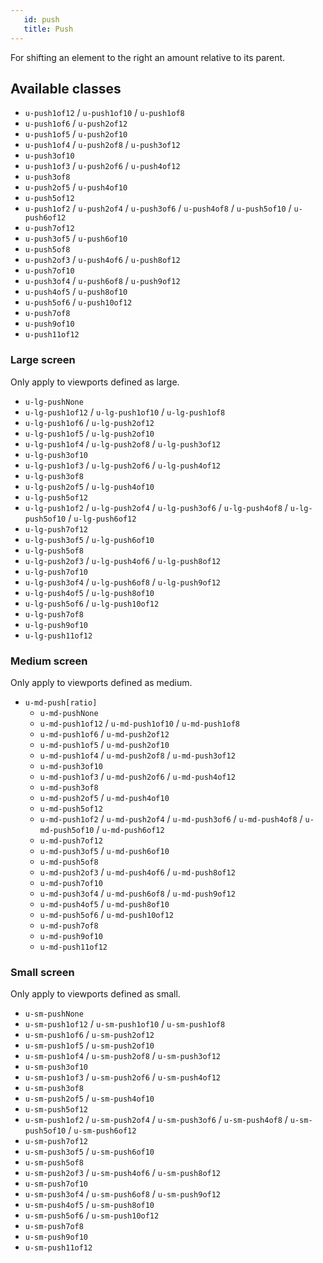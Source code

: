 ```yaml
---
   id: push
   title: Push
---
```


For shifting an element to the right an amount relative to its parent.

## Available classes

* `u-push1of12` / `u-push1of10` / `u-push1of8`
* `u-push1of6` / `u-push2of12`
* `u-push1of5` / `u-push2of10`
* `u-push1of4` / `u-push2of8` / `u-push3of12`
* `u-push3of10`
* `u-push1of3` / `u-push2of6` / `u-push4of12` 
* `u-push3of8` 
* `u-push2of5` / `u-push4of10`
* `u-push5of12`
* `u-push1of2` / `u-push2of4` / `u-push3of6` / `u-push4of8` / `u-push5of10` / `u-push6of12`
* `u-push7of12` 
* `u-push3of5` / `u-push6of10` 
* `u-push5of8` 
* `u-push2of3` / `u-push4of6` / `u-push8of12` 
* `u-push7of10`
* `u-push3of4` / `u-push6of8` / `u-push9of12`
* `u-push4of5` / `u-push8of10`
* `u-push5of6` / `u-push10of12`
* `u-push7of8`
* `u-push9of10`
* `u-push11of12`
 
### Large screen

Only apply to viewports defined as large.

* `u-lg-pushNone`
* `u-lg-push1of12` / `u-lg-push1of10` / `u-lg-push1of8`
* `u-lg-push1of6` / `u-lg-push2of12`
* `u-lg-push1of5` / `u-lg-push2of10`
* `u-lg-push1of4` / `u-lg-push2of8` / `u-lg-push3of12`
* `u-lg-push3of10`
* `u-lg-push1of3` / `u-lg-push2of6` / `u-lg-push4of12` 
* `u-lg-push3of8` 
* `u-lg-push2of5` / `u-lg-push4of10`
* `u-lg-push5of12`
* `u-lg-push1of2` / `u-lg-push2of4` / `u-lg-push3of6` / `u-lg-push4of8` / `u-lg-push5of10` / `u-lg-push6of12`
* `u-lg-push7of12` 
* `u-lg-push3of5` / `u-lg-push6of10` 
* `u-lg-push5of8` 
* `u-lg-push2of3` / `u-lg-push4of6` / `u-lg-push8of12` 
* `u-lg-push7of10`
* `u-lg-push3of4` / `u-lg-push6of8` / `u-lg-push9of12`
* `u-lg-push4of5` / `u-lg-push8of10`
* `u-lg-push5of6` / `u-lg-push10of12`
* `u-lg-push7of8`
* `u-lg-push9of10`
* `u-lg-push11of12`
  
### Medium screen

Only apply to viewports defined as medium.

* `u-md-push[ratio]` 
  * `u-md-pushNone`
  * `u-md-push1of12` / `u-md-push1of10` / `u-md-push1of8`
  * `u-md-push1of6` / `u-md-push2of12`
  * `u-md-push1of5` / `u-md-push2of10`
  * `u-md-push1of4` / `u-md-push2of8` / `u-md-push3of12`
  * `u-md-push3of10`
  * `u-md-push1of3` / `u-md-push2of6` / `u-md-push4of12` 
  * `u-md-push3of8` 
  * `u-md-push2of5` / `u-md-push4of10`
  * `u-md-push5of12`
  * `u-md-push1of2` / `u-md-push2of4` / `u-md-push3of6` / `u-md-push4of8` / `u-md-push5of10` / `u-md-push6of12`
  * `u-md-push7of12` 
  * `u-md-push3of5` / `u-md-push6of10` 
  * `u-md-push5of8` 
  * `u-md-push2of3` / `u-md-push4of6` / `u-md-push8of12` 
  * `u-md-push7of10`
  * `u-md-push3of4` / `u-md-push6of8` / `u-md-push9of12`
  * `u-md-push4of5` / `u-md-push8of10`
  * `u-md-push5of6` / `u-md-push10of12`
  * `u-md-push7of8`
  * `u-md-push9of10`
  * `u-md-push11of12`
  
### Small screen

Only apply to viewports defined as small.

* `u-sm-pushNone`
* `u-sm-push1of12` / `u-sm-push1of10` / `u-sm-push1of8`
* `u-sm-push1of6` / `u-sm-push2of12`
* `u-sm-push1of5` / `u-sm-push2of10`
* `u-sm-push1of4` / `u-sm-push2of8` / `u-sm-push3of12`
* `u-sm-push3of10`
* `u-sm-push1of3` / `u-sm-push2of6` / `u-sm-push4of12` 
* `u-sm-push3of8` 
* `u-sm-push2of5` / `u-sm-push4of10`
* `u-sm-push5of12`
* `u-sm-push1of2` / `u-sm-push2of4` / `u-sm-push3of6` / `u-sm-push4of8` / `u-sm-push5of10` / `u-sm-push6of12`
* `u-sm-push7of12` 
* `u-sm-push3of5` / `u-sm-push6of10` 
* `u-sm-push5of8` 
* `u-sm-push2of3` / `u-sm-push4of6` / `u-sm-push8of12` 
* `u-sm-push7of10`
* `u-sm-push3of4` / `u-sm-push6of8` / `u-sm-push9of12`
* `u-sm-push4of5` / `u-sm-push8of10`
* `u-sm-push5of6` / `u-sm-push10of12`
* `u-sm-push7of8`
* `u-sm-push9of10`
* `u-sm-push11of12`
